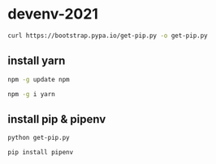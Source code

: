 # devenv-2021

```bash 
curl https://bootstrap.pypa.io/get-pip.py -o get-pip.py
```

## install yarn  

```bash
npm -g update npm
```

```bash
npm -g i yarn
```

## install pip & pipenv


```bash
python get-pip.py
```

```bash 
pip install pipenv
```